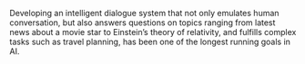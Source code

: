 Developing an intelligent dialogue system that not only emulates human conversation, but also answers questions on topics ranging from latest news about a movie star to Einstein’s theory of relativity, and fulfills complex tasks such as travel planning, has been one of the longest running goals in AI.